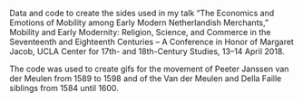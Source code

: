 Data and code to create the sides used in my talk “The Economics and Emotions of Mobility among Early Modern Netherlandish Merchants,” Mobility and Early Modernity: Religion, Science, and Commerce in the Seventeenth and Eighteenth Centuries – A Conference in Honor of Margaret Jacob, UCLA Center for 17th- and 18th-Century Studies, 13–14 April 2018.

The code was used to create gifs for the movement of Peeter Janssen van der Meulen from 1589 to 1598 and of the Van der Meulen and Della Faille siblings from 1584 until 1600.
